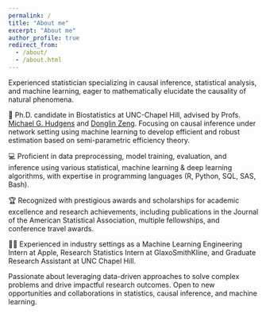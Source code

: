 ```yaml
---
permalink: /
title: "About me"
excerpt: "About me"
author_profile: true
redirect_from: 
  - /about/
  - /about.html
---
```


Experienced statistician specializing in causal inference, statistical analysis, and machine learning, eager to mathematically elucidate the causality of natural phenomena. 

🔬 Ph.D. candidate in Biostatistics at UNC-Chapel Hill, advised by Profs. [Michael G. Hudgens](https://sph.unc.edu/adv_profile/michael-hudgens-phd/) and [Donglin Zeng](https://www.bios.unc.edu/~dzeng/). Focusing on causal inference under network setting using machine learning to develop efficient and robust estimation based on semi-parametric efficiency theory. 

💻 Proficient in data preprocessing, model training, evaluation, and inference using various statistical, machine learning & deep learning algorithms, with expertise in programming languages (R, Python, SQL, SAS, Bash). 

🏆 Recognized with prestigious awards and scholarships for academic excellence and research achievements, including publications in the Journal of the American Statistical Association, multiple fellowships, and conference travel awards. 

👨‍💼 Experienced in industry settings as a Machine Learning Engineering Intern at Apple, Research Statistics Intern at GlaxoSmithKline, and Graduate Research Assistant at UNC Chapel Hill. 

Passionate about leveraging data-driven approaches to solve complex problems and drive impactful research outcomes. Open to new opportunities and collaborations in statistics, causal inference, and machine learning.

